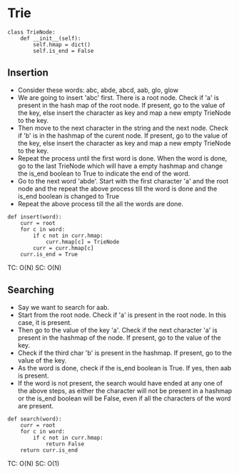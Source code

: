 # Trie

```
class TrieNode:
    def __init__(self):
        self.hmap = dict()
        self.is_end = False
```

## Insertion

- Consider these words: abc, abde, abcd, aab, glo, glow
- We are going to insert 'abc' first. There is a root node. Check if 'a' is present in the hash map of the root node. If present, go to the value of the key, else insert the character as key and map a new empty TrieNode to the key.
- Then move to the next character in the string and the next node. Check if 'b' is in the hashmap of the curent node. If present, go to the value of the key, else insert the character as key and map a new empty TrieNode to the key.
- Repeat the process until the first word is done. When the word is done, go to the last TrieNode which will have a empty hashmap and change the is_end boolean to True to indicate the end of the word.
- Go to the next word 'abde'. Start with the first character 'a' and the root node and the repeat the above process till the word is done and the is_end boolean is changed to True
- Repeat the above process till the all the words are done.
```
def insert(word):
    curr = root
    for c in word:
        if c not in curr.hmap:
            curr.hmap[c] = TrieNode
        curr = curr.hmap[c]
    curr.is_end = True
```
TC: O(N)
SC: O(N)

## Searching

- Say we want to search for aab.
- Start from the root node. Check if 'a' is present in the root node. In this case, it is present. 
- Then go to the value of the key 'a'. Check if the next character 'a' is present in the hashmap of the node. If present, go to the value of the key.
- Check if the third char 'b' is present in the hashmap. If present, go to the value of the key.
- As the word is done, check if the is_end boolean is True. If yes, then aab is present.
- If the word is not present, the search would have ended at any one of the above steps, as either the character will not be present in a hashmap or the is_end boolean will be False, even if all the characters of the word are present.
```
def search(word):
    curr = root
    for c in word:
        if c not in curr.hmap:
            return False
    return curr.is_end
```
TC: O(N)
SC: O(1)

